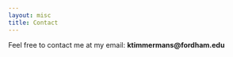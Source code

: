 ```yaml
---
layout: misc
title: Contact
---
```



Feel free to contact me at my email: __ktimmermans@fordham.edu__
